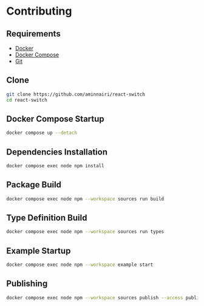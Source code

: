 # Contributing

## Requirements

- [Docker](https://www.docker.com/)
- [Docker Compose](https://docs.docker.com/compose/)
- [Git](https://git-scm.com/)

## Clone

```bash
git clone https://github.com/aminnairi/react-switch
cd react-switch
```

## Docker Compose Startup

```bash
docker compose up --detach
```

## Dependencies Installation

```bash
docker compose exec node npm install
```

## Package Build

```bash
docker compose exec node npm --workspace sources run build
```

## Type Definition Build

```bash
docker compose exec node npm --workspace sources run types
```

## Example Startup

```bash
docker compose exec node npm --workspace example start
```

## Publishing

```bash
docker compose exec node npm --workspace sources publish --access public
```
